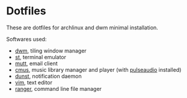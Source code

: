 # Dotfiles

These are dotfiles for archlinux and dwm minimal installation.

Softwares used:
- [dwm](https://dwm.suckless.org), tiling window manager
- [st](https://st.suckless.org), terminal emulator
- [mutt](http://www.mutt.org/), email client
- [cmus](https://cmus.github.io), music library manager and player (with [pulseaudio](https://www.freedesktop.org/wiki/Software/PulseAudio/) installed)
- [dunst](https://github.com/dunst-project/dunst), notification daemon
- [vim](https://www.vim.org/), text editor
- [ranger](https://github.com/ranger/ranger), command line file manager

